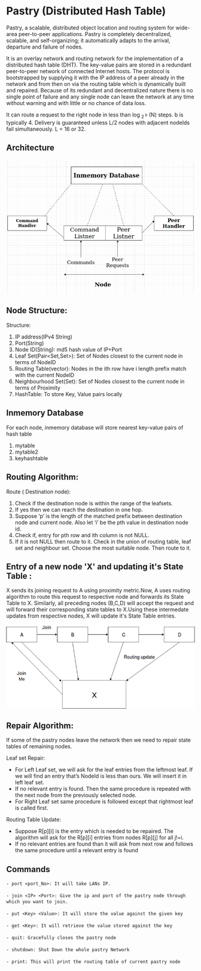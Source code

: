 # Pastry (Distributed Hash Table)

Pastry, a scalable,
distributed object location and routing system for wide-area peer-to-peer applications. Pastry is completely decentralized, scalable, and self-organizing; it automatically
adapts to the arrival, departure and failure of nodes.

It is an overlay network and routing network for the implementation of a distributed hash table (DHT). 
The key-value pairs are stored in a redundant peer-to-peer network of connected Internet hosts. 
The protocol is bootstrapped by supplying it with the IP address of a peer already in the network and from then on via the routing table 
which is dynamically built and repaired. Because of its redundant and decentralized nature there is no single point of 
failure and any single node can leave the network at any time without warning and with little or no chance of data loss.

It can route a request to the right node in less than
log <sub>2 <sup>b</sup></sub> (N) steps. b is typically 4.
Delivery is guaranteed unless L/2 nodes with adjacent
nodeIds fail simultaneously. L = 16 or 32.


## Architecture
  ![alt text](Pastry_Architecture.png)


## Node Structure:
Structure:
  1. IP address(IPv4 String)
  2. Port(String)
  3. Node ID(String): md5 hash value of IP+Port
  4. Leaf Set(Pair<Set,Set>): Set of Nodes closest to the current node in terms of NodeID
  5. Routing Table(vector): Nodes in the ith row have i length prefix match with the current NodeID
  6. Neighbourhood Set(Set): Set of Nodes closest to the current node in terms of Proximity
  7. HashTable: To store Key, Value pairs locally

## Inmemory Database
  For each node, inmemory database will store nearest key-value pairs of hash table
  1. mytable
  2. mytable2
  3. keyhashtable
  



## Routing Algorithm:

Route ( Destination node):

   1. Check if the destination node is within the range of the leafsets.
   2. If yes then we can reach the destination in one hop.
   3. Suppose ‘p’ is the length of the matched prefix between destination node and current node. Also let ‘i’ be the pth value in destination node id.
   4. Check if, entry for pth row and ith column is not NULL.
   5. If it is not NULL then route to it. Check in the union of routing table, leaf set and neighbour set. Choose the most suitable node. Then route to it.
   
## Entry of a new node 'X' and updating it's State Table :
  X sends its joining request to A using proximity metric.Now, A uses routing algorithm to route this request to respective node and forwards its State Table to X.
  Similarly, all preceding nodes (B,C,D) will accept the request and will forward their corresponding state tables to X.Using these intermedate updates from respective nodes,
  X will update it's State Table entries.
  
  ![alt text](routing_update.jpg)
  
  
  
  
## Repair Algorithm:
If some of the pastry nodes leave the network then we need to repair state tables of remaining nodes.

Leaf set Repair:
- For Left Leaf set, we will ask for the leaf entries from the leftmost leaf. If we will find an entry that’s NodeId is less than ours. We will insert it in left leaf set.
- If no relevant entry is found. Then the same procedure is repeated with the next node from the previously selected node.
- For Right Leaf set same procedure is followed except that rightmost leaf is called first.

Routing Table Update:
- Suppose R[p][i] is the entry which is needed to be repaired. The algorithm will ask for the R[p][i] entries from nodes R[p][j] for all j!=i.
- If no relevant entries are found than it will ask from next row and follows the same procedure until a relevant entry is found
    
## Commands
    - port <port_No>: It will take LANs IP.
      
    - join <IP> <Port>: Give the ip and port of the pastry node through which you want to join.
      
    - put <Key> <Value>: It will store the value against the given key
      
    - get <Key>: It will retrieve the value stored against the key
      
    - quit: Gracefully closes the pastry node
      
    - shutdown: Shut Down the whole pastry Network
      
    - print: This will print the routing table of current pastry node
